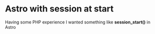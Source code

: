 # Astro with session at start

Having some PHP experience I wanted something like **session_start()** in Astro
